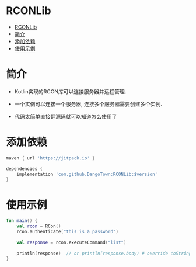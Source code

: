 # RCONLib

<!-- TOC -->
* [RCONLib](#rconlib)
* [简介](#简介)
* [添加依赖](#添加依赖)
* [使用示例](#使用示例)
<!-- TOC -->

# 简介
* Kotlin实现的RCON库可以连接服务器并远程管理.

* 一个实例可以连接一个服务器, 连接多个服务器需要创建多个实例.

* 代码太简单直接翻源码就可以知道怎么使用了

# 添加依赖

```gradle
maven { url 'https://jitpack.io' }
```

```gradle
dependencies {
    implementation 'com.github.DangoTown:RCONLib:$version'
}
```

# 使用示例

```kotlin
fun main() {
    val rcon = RCon()
    rcon.authenticate("this is a password")
    
    val response = rcon.executeCommand("list")
    
    println(response)  // or println(response.body) # override toString method to directly print body filed
}
```